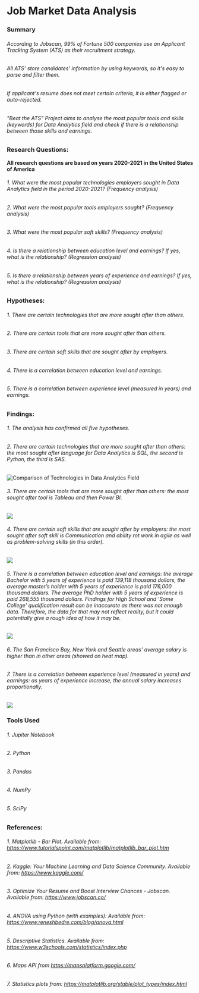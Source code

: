 # Job Market Data Analysis

### Summary

###### According to Jobscan, 99% of Fortune 500 companies use an Applicant Tracking System (ATS) as their recruitment strategy.
###### All ATS' store candidates' information by using keywords, so it's easy to parse and filter them.
###### If applicant's resume does not meet certain criteria, it is either flagged or auto-rejected.
###### "Beat the ATS" Project aims to analyse the most popular tools and skills (keywords) for Data Analytics field and check if there is a relationship between those skills and earnings.


### Research Questions:
<b>All research questions are based on years 2020-2021 in the United States of America</b>


###### 1. What were the most popular technologies employers sought in Data Analytics field in the period 2020-2021? (Frequency analysis)
###### 2. What were the most popular tools employers sought? (Frequency analysis)
###### 3. What were the most popular soft skills? (Frequency analysis)
###### 4. Is there a relationship between education level and earnings? If yes, what is the relationship? (Regression analysis)
###### 5. Is there a relationship between years of experience and earnings? If yes, what is the relationship? (Regression analysis)


### Hypotheses:
###### 1. There are certain technologies that are more sought after than others.
###### 2. There are certain tools that are more sought after than others.
###### 3. There are certain soft skills that are sought after by employers.
###### 4. There is a correlation between education level and earnings.
###### 5. There is a correlation between experience level (measured in years) and earnings.


### Findings:
###### 1. The analysis has confirmed all five hypotheses.
###### 2. There are certain technologies that are more sought after than others: the most sought after language for Data Analytics is SQL, the second is Python, the third is SAS.
<img src= "https://github.com/rita-s/Data_Analysis_HR-Hackers/blob/main/Comparison%20of%20Technologies%20in%20Data%20Analytics%20Field.png" alt="Comparison of Technologies in Data Analytics Field">

###### 3. There are certain tools that are more sought after than others: the most sought after tool is Tableau and then Power BI.
<img src= "https://github.com/rita-s/Data_Analysis_HR-Hackers/blob/main/Comparison%20of%20Tools%20in%20Data%20Analytics%20Field.png">

###### 4. There are certain soft skills that are sought after by employers: the most sought after soft skill is Communication and ability rot work in agile as well as problem-solving skills (in this order).
<img src= "https://github.com/rita-s/Data_Analysis_HR-Hackers/blob/main/Comparison%20of%20Soft%20Skills%20in%20Data%20Analytics%20Field.png">

###### 5. There is a correlation between education level and earnings: the average Bachelor with 5 years of experience is paid 139,118 thousand dollars, the average master’s holder with 5 years of experience is paid 176,000 thousand dollars. The average PhD holder with 5 years of experience is paid 268,555 thousand dollars. Findings for  High School and 'Some College' qualification result can be inaccurate as there was not enough data. Therefore, the data for that may not reflect reality, but it could potentially give a rough idea of how it may be.

<img src= "https://github.com/rita-s/Data_Analysis_HR-Hackers/blob/main/Comparison%20of%20level%20of%20education%20to%20earnings.png">

###### 6. The San Francisco Bay, New York and Seattle areas' average salary is higher than in other areas (showed on heat map).
###### 7. There is a correlation between experience level (measured in years) and earnings: as years of experience increase, the annual salary increases proportionally.

<img src= "https://github.com/rita-s/Data_Analysis_HR-Hackers/blob/main/Comparison%20of%20annual%20salary%20to%20experience.png">


### Tools Used
###### 1. Jupiter Notebook
###### 2. Python
###### 3. Pandas
###### 4. NumPy
###### 5. SciPy

### References:
###### 1. Matplotlib - Bar Plot. Available from: https://www.tutorialspoint.com/matplotlib/matplotlib_bar_plot.htm
###### 2. Kaggle: Your Machine Learning and Data Science Community. Available from: https://www.kaggle.com/
###### 3. Optimize Your Resume and Boost Interview Chances - Jobscan. Available from: https://www.jobscan.co/
###### 4. ANOVA using Python (with examples): Available from: https://www.reneshbedre.com/blog/anova.html
###### 5. Descriptive Statistics. Available from: https://www.w3schools.com/statistics/index.php
###### 6. Maps API from https://mapsplatform.google.com/
###### 7. Statistics plots from:  https://matplotlib.org/stable/plot_types/index.html

